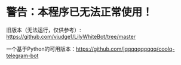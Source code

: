 # 警告：本程序已无法正常使用！

旧版本（无法运行，仅供参考）: https://github.com/vjudge1/LilyWhiteBot/tree/master

一个基于Python的可用版本：https://github.com/jqqqqqqqqqq/coolq-telegram-bot
